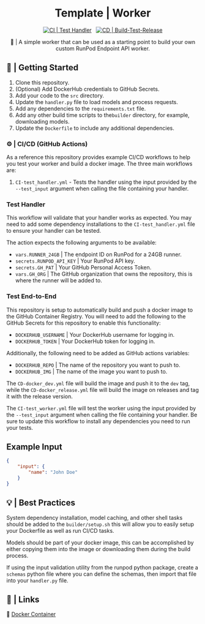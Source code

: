 <div align="center">

<h1>Template | Worker</h1>

[![CI | Test Handler](https://github.com/runpod-workers/worker-template/actions/workflows/CI-test_handler.yml/badge.svg)](https://github.com/runpod-workers/worker-template/actions/workflows/CI-test_handler.yml)
&nbsp;
[![CD | Build-Test-Release](https://github.com/runpod-workers/worker-template/actions/workflows/build-test-release.yml/badge.svg)](https://github.com/runpod-workers/worker-template/actions/workflows/build-test-release.yml)

🚀 | A simple worker that can be used as a starting point to build your own custom RunPod Endpoint API worker.
</div>


## 📖 | Getting Started

1. Clone this repository.
2. (Optional) Add DockerHub credentials to GitHub Secrets.
3. Add your code to the `src` directory.
4. Update the `handler.py` file to load models and process requests.
5. Add any dependencies to the `requirements.txt` file.
6. Add any other build time scripts to the`builder` directory, for example, downloading models.
7. Update the `Dockerfile` to include any additional dependencies.

### ⚙️ | CI/CD (GitHub Actions)

As a reference this repository provides example CI/CD workflows to help you test your worker and build a docker image. The three main workflows are:

1. `CI-test_handler.yml` - Tests the handler using the input provided by the `--test_input` argument when calling the file containing your handler.

### Test Handler

This workflow will validate that your handler works as expected. You may need to add some dependency installations to the `CI-test_handler.yml` file to ensure your handler can be tested.

The action expects the following arguments to be available:

- `vars.RUNNER_24GB` | The endpoint ID on RunPod for a 24GB runner.
- `secrets.RUNPOD_API_KEY` | Your RunPod API key.
- `secrets.GH_PAT` | Your GitHub Personal Access Token.
- `vars.GH_ORG` | The GitHub organization that owns the repository, this is where the runner will be added to.

### Test End-to-End

This repository is setup to automatically build and push a docker image to the GitHub Container Registry. You will need to add the following to the GitHub Secrets for this repository to enable this functionality:

- `DOCKERHUB_USERNAME` | Your DockerHub username for logging in.
- `DOCKERHUB_TOKEN` | Your DockerHub token for logging in.

Additionally, the following need to be added as GitHub actions variables:

- `DOCKERHUB_REPO` | The name of the repository you want to push to.
- `DOCKERHUB_IMG` | The name of the image you want to push to.

The `CD-docker_dev.yml` file will build the image and push it to the `dev` tag, while the `CD-docker_release.yml` file will build the image on releases and tag it with the release version.

The `CI-test_worker.yml` file will test the worker using the input provided by the `--test_input` argument when calling the file containing your handler. Be sure to update this workflow to install any dependencies you need to run your tests.

## Example Input

```json
{
    "input": {
        "name": "John Doe"
    }
}
```

## 💡 | Best Practices

System dependency installation, model caching, and other shell tasks should be added to the `builder/setup.sh` this will allow you to easily setup your Dockerfile as well as run CI/CD tasks.

Models should be part of your docker image, this can be accomplished by either copying them into the image or downloading them during the build process.

If using the input validation utility from the runpod python package, create a `schemas` python file where you can define the schemas, then import that file into your `handler.py` file.

## 🔗 | Links

🐳 [Docker Container](https://hub.docker.com/r/runpod/serverless-hello-world)
